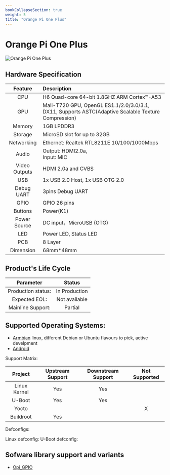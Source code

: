 ```yaml
---
bookCollapseSection: true
weight: 5
title: "Orange Pi One Plus"
---
```


<!-- Board Official Name -->
# Orange Pi One Plus

<!-- Image, prefer raw ones with no comments or marks -->

![Orange Pi One Plus](/images/opi1plus.jpg "Orange Pi One Plus")



<!-- Hardware description, taken from the OPI product page-->
## Hardware Specification
|Feature|Description|
|:--:|:-- |
|CPU | H6 Quad-core 64-bit 1.8GHZ ARM Cortex™-A53 |
|GPU | Mali-T720 GPU, OpenGL ES1.1/2.0/3.0/3.1, DX11, Supports ASTC(Adaptive Scalable Texture Compression)|
|Memory| 1GB LPDDR3 |
| Storage | MicroSD slot for up to 32GB  |
|Networking | Ethernet: Realtek RTL8211E 10/100/1000Mbps|
|Audio | Output: HDMI2.0a,<br> Input: MIC|
|Video Outputs | HDMI 2.0a and CVBS|
|USB | 1x USB 2.0 Host, 1x USB OTG 2.0 |
|Debug UART | 3pins Debug UART |
|GPIO | GPIO 26 pins|
|Buttons | Power(K1)|
|Power Source | DC input，MicroUSB (OTG)|
|LED | Power LED, Status LED |
|PCB | 8 Layer|
|Dimension| 68mm*48mm |


<!--  OEM data (must be coordinated/configrmed with Orange Pi)-->
## Product's Life Cycle

| Parameter | Status  |
|:--:|:--:|
| Production status: | In Production |
| Expected EOL: | Not available |
| Mainline Support:| Partial |

<!-- OS Support with links to the download page if possible -->
## Supported Operating Systems: 

- [Armbian](https://www.armbian.com/orange-pi-one-plus/) linux, different Debian or Ubuntu flavours to pick, active develpment
- [Android](#)


Support Matrix: 

| Project |  Upstream Support | Downstream Support | Not Supported | 
|:--:|:--:|:--:|:--:|
| Linux Kernel | Yes | Yes | | 
|U-Boot| Yes | Yes||
| Yocto| | | X |
|Buildroot| Yes | | |

Defconfigs: 
    
Linux defconfig: 
U-Boot defconfig: 

<!-- Specific Library support (always with the link to the lib code) -->
## Sofware library support and variants
- [Opi_GPIO](https://github.com/user_/lib_)
